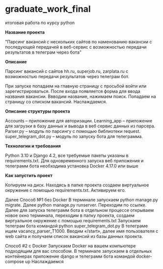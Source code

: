 # graduate_work_final


итоговая работа по курсу  python

**Название проекта**

"Парсинг вакансий с нескольких сайтов по наменованию вакансии
с последующей передачей в веб-сервис c возможностью передачи результатов в телеграм через бота"

**Описание** 

Парсинг вакансий с сайтов hh.ru, superjob.ru, zarplata.ru  с возможностью передачи результатов через телеграм бот.

При запуске попадаем на главную страницу с просьбой войти или зарегистрироваться.
После входа  появляется форма для ввода названия вакансии.
Ввводим название, нажимаем поиск.
Попадаем на страницу со списком вакансий.
Наслаждаемся.

**Описание структуры проекта**

Accounts – приложение для авторизации.
Learning_app – приложение для загрузки в базу данных и вывода в веб сервис данных из парсера.
Parser.py – модуль по парсингу с помощью библиотеки request.
super_telegram_dot.py – модуль по запуску бота для телеграмма.

**Технологии и требования**

Python 3.10 и Django 4.2, все требуемые пакеты указаны в requirements.txt. Для одновременного запуска
веб приложения и телеграмм бота необходима установка Docker 4.17.0 или выше

**Как запустить проект**

Копируем  на диск.
Находясь в папке проекта создаем виртуальное окружение с помощью requirements.txt.
Активируем его.

Далее Способ №1 без Docker
В терминале запускаем python manage.py migrate.
Далее python manage.py runserver.
Переходим  по ссылке.
Далее для запуска телеграмм бота в отдельном процессе открываем новое окно терминала, 
переходим в папку проекта, создаем виртуальное окружение
с помощью requirements.txt 
Запускаем телеграм бота командой python super_telegram_dot.py
В телеграме ищем vacancy_parser_T1000. Вводим «/start», далее имя 
пользователя  c web сайта и получаем список вакансий из базы данных проекта.

Способ #2 с Docker
Запускаем Docker на вашем компьютере подходящим для вас способом. В терминале запускаем в отдельных контейнерах
приложение django и телеграмм бота командой
docker-compose up 
Наслаждаемся

